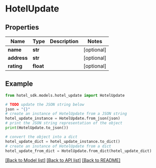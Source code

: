 # HotelUpdate


## Properties

Name | Type | Description | Notes
------------ | ------------- | ------------- | -------------
**name** | **str** |  | [optional] 
**address** | **str** |  | [optional] 
**rating** | **float** |  | [optional] 

## Example

```python
from hotel_sdk.models.hotel_update import HotelUpdate

# TODO update the JSON string below
json = "{}"
# create an instance of HotelUpdate from a JSON string
hotel_update_instance = HotelUpdate.from_json(json)
# print the JSON string representation of the object
print(HotelUpdate.to_json())

# convert the object into a dict
hotel_update_dict = hotel_update_instance.to_dict()
# create an instance of HotelUpdate from a dict
hotel_update_from_dict = HotelUpdate.from_dict(hotel_update_dict)
```
[[Back to Model list]](../README.md#documentation-for-models) [[Back to API list]](../README.md#documentation-for-api-endpoints) [[Back to README]](../README.md)


